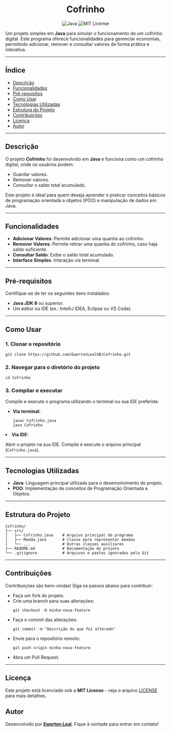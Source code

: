 
<html lang="pt-br">
<head>
  <meta charset="UTF-8">
  <meta name="viewport" content="width=device-width, initial-scale=1.0">
</head>
<body>

  <h1 align="center">Cofrinho</h1>
  <p align="center">
    <img src="https://img.shields.io/badge/Java-17-blue" alt="Java">
    <img src="https://img.shields.io/badge/license-MIT-green" alt="MIT License">
  </p>

  <p>Um projeto simples em <strong>Java</strong> para simular o funcionamento de um cofrinho digital. Este programa oferece funcionalidades para gerenciar economias, permitindo adicionar, remover e consultar valores de forma prática e interativa.</p>

  <hr>

  <h2><strong>Índice</strong></h2>
  <ul>
    <li><a href="#descrição">Descrição</a></li>
    <li><a href="#funcionalidades">Funcionalidades</a></li>
    <li><a href="#pré-requisitos">Pré-requisitos</a></li>
    <li><a href="#como-usar">Como Usar</a></li>
    <li><a href="#tecnologias-utilizadas">Tecnologias Utilizadas</a></li>
    <li><a href="#estrutura-do-projeto">Estrutura do Projeto</a></li>
    <li><a href="#contribuições">Contribuições</a></li>
    <li><a href="#licença">Licença</a></li>
    <li><a href="#autor">Autor</a></li>
  </ul>

  <hr>

  <h2 id="descrição"><strong>Descrição</strong></h2>
  <p>O projeto <strong>Cofrinho</strong> foi desenvolvido em <strong>Java</strong> e funciona como um cofrinho digital, onde os usuários podem:</p>
  <ul>
    <li>Guardar valores.</li>
    <li>Remover valores.</li>
    <li>Consultar o saldo total acumulado.</li>
  </ul>
  <p>Este projeto é ideal para quem deseja aprender e praticar conceitos básicos de programação orientada a objetos (POO) e manipulação de dados em Java.</p>

  <hr>

  <h2 id="funcionalidades"><strong>Funcionalidades</strong></h2>
  <ul>
    <li><strong>Adicionar Valores</strong>: Permite adicionar uma quantia ao cofrinho.</li>
    <li><strong>Remover Valores</strong>: Permite retirar uma quantia do cofrinho, caso haja saldo suficiente.</li>
    <li><strong>Consultar Saldo</strong>: Exibe o saldo total acumulado.</li>
    <li><strong>Interface Simples</strong>: Interação via terminal.</li>
  </ul>

  <hr>

  <h2 id="pré-requisitos"><strong>Pré-requisitos</strong></h2>
  <p>Certifique-se de ter os seguintes itens instalados:</p>
  <ul>
    <li><strong>Java JDK 8</strong> ou superior.</li>
    <li>Um editor ou IDE (ex.: IntelliJ IDEA, Eclipse ou VS Code).</li>
  </ul>

  <hr>

  <h2 id="como-usar"><strong>Como Usar</strong></h2>
  <h3>1. Clonar o repositório</h3>
  <pre><code>git clone https://github.com/EwertonLealSB/Cofrinho.git</code></pre>

  <h3>2. Navegar para o diretório do projeto</h3>
  <pre><code>cd Cofrinho</code></pre>

  <h3>3. Compilar e executar</h3>
  <p>Compile e execute o programa utilizando o terminal ou sua IDE preferida:</p>
  <ul>
    <li><strong>Via terminal:</strong></li>
    <pre><code>javac Cofrinho.java
java Cofrinho</code></pre>
  </ul>
    <li><strong>Via IDE:</strong>
    <p>Abrir o projeto na sua IDE. Compile e execute o arquivo principal (<code>Cofrinho.java</code>).</p></li>

  <hr>

  <h2 id="tecnologias-utilizadas"><strong>Tecnologias Utilizadas</strong></h2>
  <ul>
    <li><strong>Java</strong>: Linguagem principal utilizada para o desenvolvimento do projeto.</li>
    <li><strong>POO</strong>: Implementação de conceitos de Programação Orientada a Objetos.</li>
  </ul>

  <hr>

  <h2 id="estrutura-do-projeto"><strong>Estrutura do Projeto</strong></h2>
  <pre><code>Cofrinho/
├── src/
│   ├── Cofrinho.java    # Arquivo principal do programa
│   ├── Moeda.java       # Classe para representar moedas
│   └── ...              # Outras classes auxiliares
├── README.md            # Documentação do projeto
└── .gitignore           # Arquivos e pastas ignorados pelo Git
</code></pre>

  <hr>

  <h2 id="contribuições"><strong>Contribuições</strong></h2>
  <p>Contribuições são bem-vindas! Siga os passos abaixo para contribuir:</p>
  <ul>
    <li>Faça um fork do projeto.</li>
    <li>Crie uma branch para suas alterações:</li>
    <pre><code>git checkout -b minha-nova-feature</code></pre>
    <li>Faça o commit das alterações:</li>
    <pre><code>git commit -m "Descrição do que foi alterado"</code></pre>
    <li>Envie para o repositório remoto:</li>
    <pre><code>git push origin minha-nova-feature</code></pre>
    <li>Abra um Pull Request.</li>
  </ul>

  <hr>

  <h2 id="licença"><strong>Licença</strong></h2>
<p>Este projeto está licenciado sob a <strong>MIT License</strong> - veja o arquivo <a href="./LICENSE">LICENSE</a> para mais detalhes.</p>


  <h2 id="autor"><strong>Autor</strong></h2>
  <p>Desenvolvido por <a href="https://github.com/EwertonLealSB" target="_blank"><strong>Ewerton Leal</strong></a>. Fique à vontade para entrar em contato!</p>
</body>
</html>
